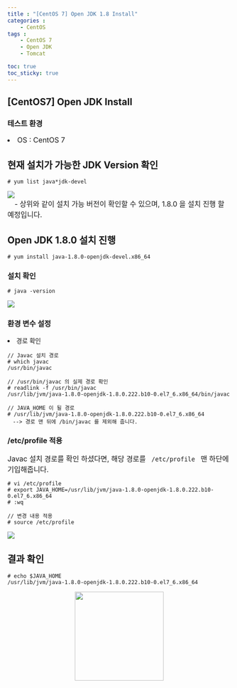 ```yaml
---
title : "[CentOS 7] Open JDK 1.8 Install"
categories : 
    - CentOS
tags :
    - CentOS 7
    - Open JDK
    - Tomcat

toc: true
toc_sticky: true
---
```



## [CentOS7] Open JDK Install


### 테스트 환경
<div style="font-size:16px;">
<li> OS : CentOS 7 </li>
</div>


## 현재 설치가 가능한 JDK Version 확인
```
# yum list java*jdk-devel
```
<img src="https://github.com/hyundo0630/hyundo0630.github.io/blob/main/images/OpenJDK1.8%20%EA%B4%80%EB%A0%A8/openJDK%20%EC%84%A4%EC%B9%98%20%EA%B0%80%EB%8A%A5%20list.png?raw=true">
<div style="font-size:16px;">
　- 상위와 같이 설치 가능 버전이 확인할 수 있으며, 1.8.0 을 설치 진행 할 예정입니다.
</div>

## Open JDK 1.8.0 설치 진행
```
# yum install java-1.8.0-openjdk-devel.x86_64
```

### 설치 확인
```
# java -version
```
<img src="https://github.com/hyundo0630/hyundo0630.github.io/blob/main/images/OpenJDK1.8%20%EA%B4%80%EB%A0%A8/Java%20Version.png?raw=true">

### 환경 변수 설정

<li> 경로 확인 </li>

```
// Javac 설치 경로
# which javac
/usr/bin/javac

// /usr/bin/javac 의 실제 경로 확인
# readlink -f /usr/bin/javac
/usr/lib/jvm/java-1.8.0-openjdk-1.8.0.222.b10-0.el7_6.x86_64/bin/javac

// JAVA_HOME 이 될 경로
# /usr/lib/jvm/java-1.8.0-openjdk-1.8.0.222.b10-0.el7_6.x86_64
　--> 경로 맨 뒤에 /bin/javac 를 제외해 줍니다.
```
### /etc/profile 적용

<div style="font-size:16px;">
Javac 설치 경로를 확인 하셨다면, 해당 경로를 <code> /etc/profile </code> 맨 하단에 기입해줍니다.<br>
</div>

```
# vi /etc/profile
# export JAVA_HOME=/usr/lib/jvm/java-1.8.0-openjdk-1.8.0.222.b10-0.el7_6.x86_64
# :wq

// 변경 내용 적용
# source /etc/profile
```
<img src="https://github.com/hyundo0630/hyundo0630.github.io/blob/main/images/%EA%B0%90%EC%82%AC%ED%95%A9%EB%8B%88%EB%8B%A4.gif?raw=true">

## 결과 확인
```
# echo $JAVA_HOME
/usr/lib/jvm/java-1.8.0-openjdk-1.8.0.222.b10-0.el7_6.x86_64
```

<div style="text-align:center;">
<img src="https://github.com/hyundo0630/hyundo0630.github.io/blob/main/images/%EA%B0%90%EC%82%AC%ED%95%A9%EB%8B%88%EB%8B%A4.gif?raw=true" width="200" height="200">
</div>